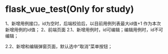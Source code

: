 # flask_vue_test(Only for study)
1、新增用例接口，id为空时，后端校验后，以目前用例列表最大id值+1 作为本次新增用例的id值；
2、前端页面
2.1、新增用例时，id可编辑；编辑用例时，id不可编辑；

2.2、新增和编辑弹窗页面，默认选中“取消”菜单按钮；
